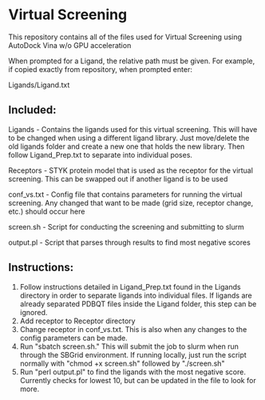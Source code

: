# Virtual Screening

This repository contains all of the files used for Virtual Screening using AutoDock Vina w/o GPU acceleration

When prompted for a Ligand, the relative path must be given. For example, if copied exactly from repository, when prompted enter:

Ligands/Ligand.txt

## Included:

Ligands - Contains the ligands used for this virtual screening. This will have to be changed when using a different ligand library. Just move/delete the old ligands folder and create a new one that holds the new library. Then follow Ligand_Prep.txt to separate into individual poses.

Receptors - STYK protein model that is used as the receptor for the virtual screening. This can be swapped out if another ligand is to be used

conf_vs.txt - Config file that contains parameters for running the virtual screening. Any changed that want to be made (grid size, receptor change, etc.) should occur here

screen.sh - Script for conducting the screening and submitting to slurm

output.pl - Script that parses through results to find most negative scores

## Instructions:

1. Follow instructions detailed in Ligand_Prep.txt found in the Ligands directory in order to separate ligands into individual files. If ligands are already separated PDBQT files inside the Ligand folder, this step can be ignored.
2. Add receptor to Receptor directory
3. Change receptor in conf_vs.txt. This is also when any changes to the config parameters can be made.
4. Run "sbatch screen.sh." This will submit the job to slurm when run through the SBGrid environment. If running locally, just run the script normally with "chmod +x screen.sh" followed by "./screen.sh"
5. Run "perl output.pl" to find the ligands with the most negative score. Currently checks for lowest 10, but can be updated in the file to look for more.

